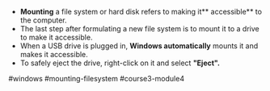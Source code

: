 -   **Mounting** a file system or hard disk refers to making it** accessible** to the computer.
-   The last step after formulating a new file system is to mount it to a drive to make it accessible.
-   When a USB drive is plugged in, **Windows automatically** mounts it and makes it accessible.
-   To safely eject the drive, right-click on it and select **"Eject".**

#windows #mounting-filesystem #course3-module4 